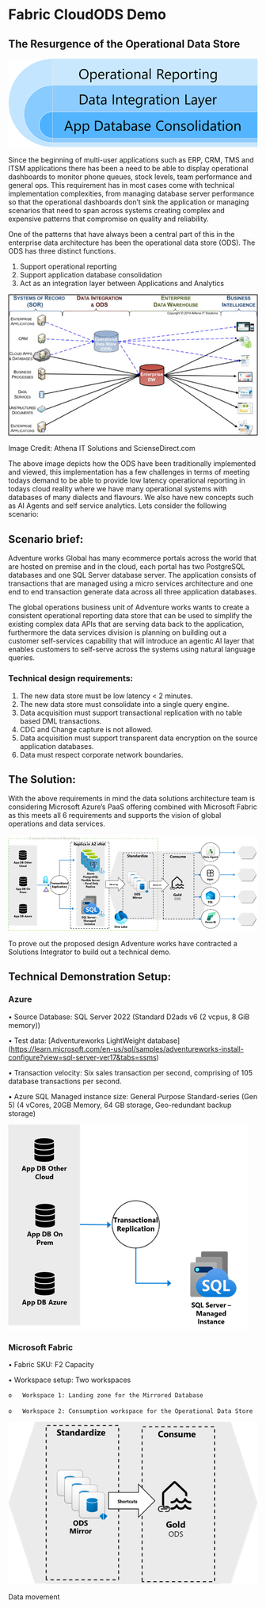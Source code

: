 # Fabric CloudODS Demo 
## The Resurgence of the Operational Data Store

 ![ODS Purpose](image.png)


Since the beginning of multi-user applications such as ERP, CRM, TMS and ITSM applications there has been a need to be able to display operational dashboards to monitor phone queues, stock levels, team performance and  general ops.
This requirement has in most cases come with technical implementation complexities, from managing database server performance so that the operational dashboards don’t sink the application or managing scenarios that need to span across systems creating complex and expensive patterns that compromise on quality and reliability.

One of the patterns that have always been a central part of this in the enterprise data architecture has been the operational data store (ODS). The ODS has three distinct functions.
1.	Support operational reporting
2.	Support application database consolidation
3.	Act as an integration layer between Applications and Analytics

![Image Credit: Athena IT Solutions and ScienseDirect.com](image-1.png)

Image Credit: Athena IT Solutions and ScienseDirect.com

The above image depicts how  the ODS have been traditionally implemented and viewed, this implementation has a few challenges in terms of meeting todays demand to be able to provide low latency operational reporting in todays cloud reality where we have many operational systems with databases of many dialects and flavours. We also have new concepts such as AI Agents and self service analytics. 
Lets consider the following scenario:

## Scenario brief:
Adventure works Global has many ecommerce portals across the world that are hosted on premise and in the cloud, each portal has two PostgreSQL databases and one SQL Server database server.
The application consists of transactions that are managed using a micro services architecture and one end to end transaction generate data across all three application databases. 

The global operations business unit of Adventure works wants to create a consistent operational reporting data store that can be used to simplify the existing complex data APIs that are serving data back to the application, furthermore the data services division is planning on building out a customer self-services capability that will introduce an agentic AI layer that enables customers to self-serve across the systems using natural language queries.


### Technical design requirements:
1.	The new data store must be low latency < 2 minutes.
2.	The new data store must consolidate into a single query engine.
3.	Data acquisition must support transactional replication with no table based DML transactions.
4.	CDC and Change capture is not allowed. 
5.	Data acquisition must support transparent data encryption on the source application databases.
6.	Data must respect corporate network boundaries.

## The Solution:
With the above requirements in mind the data solutions architecture team is considering Microsoft Azure’s PaaS offering combined with Microsoft Fabric as this meets all 6 requirements and supports the vision of global operations and data services.

![Fabric Cloud ODS Architecture](image-2.png)

To prove out the proposed design Adventure works have contracted a Solutions Integrator to build out a technical demo.



## Technical Demonstration Setup:

### Azure

•	Source Database: SQL Server 2022 (Standard D2ads v6 (2 vcpus, 8 GiB memory))

•	Test data: [Adventureworks LightWeight database] (https://learn.microsoft.com/en-us/sql/samples/adventureworks-install-configure?view=sql-server-ver17&tabs=ssms)

•	Transaction velocity: Six sales transaction per second, comprising of 105 database transactions per second.

•	Azure SQL Managed instance size: General Purpose Standard-series (Gen 5) (4 vCores, 20GB Memory, 64 GB storage, Geo-redundant backup storage)


![Azure SQL Setup](image-3.png)

### Microsoft Fabric

•	Fabric SKU: F2 Capacity

•	Workspace setup: Two workspaces

    o	Workspace 1: Landing zone for the Mirrored Database

    o	Workspace 2: Consumption workspace for the Operational Data Store


![Fabric Setup](image-4.png)




Data movement



